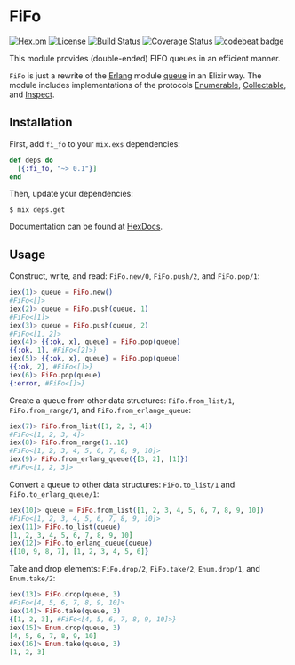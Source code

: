 # FiFo
[![Hex.pm](https://img.shields.io/hexpm/v/fi_fo.svg)](https://hex.pm/packages/fi_fo)
[![License](https://img.shields.io/badge/License-Apache%202.0-blue.svg)](https://opensource.org/licenses/Apache-2.0)
[![Build Status](https://travis-ci.org/hrzndhrn/fi_fo.svg?branch=master)](https://travis-ci.org/hrzndhrn/fi_fo)
[![Coverage Status](https://coveralls.io/repos/github/hrzndhrn/fi_fo/badge.svg?branch=master)](https://coveralls.io/github/hrzndhrn/fi_fo?branch=master)
[![codebeat badge](https://codebeat.co/badges/c6fb98cb-2044-48b8-9614-100940c62016)](https://codebeat.co/projects/github-com-hrzndhrn-fi_fo-master)

This module provides (double-ended) FIFO queues in an efficient manner.

`FiFo` is just a rewrite of the [Erlang] module [queue] in an Elixir way. The
module includes implementations of the protocols [Enumerable],
[Collectable], and [Inspect].

## Installation

First, add `fi_fo` to your `mix.exs` dependencies:

```elixir
def deps do
  [{:fi_fo, "~> 0.1"}]
end
```

Then, update your dependencies:

```Shell
$ mix deps.get
```

Documentation can be found at [HexDocs].

## Usage

Construct, write, and read: `FiFo.new/0`, `FiFo.push/2`, and `FiFo.pop/1`:
```elixir
iex(1)> queue = FiFo.new()
#FiFo<[]>
iex(2)> queue = FiFo.push(queue, 1)
#FiFo<[1]>
iex(3)> queue = FiFo.push(queue, 2)
#FiFo<[1, 2]>
iex(4)> {{:ok, x}, queue} = FiFo.pop(queue)
{{:ok, 1}, #FiFo<[2]>}
iex(5)> {{:ok, x}, queue} = FiFo.pop(queue)
{{:ok, 2}, #FiFo<[]>}
iex(6)> FiFo.pop(queue)
{:error, #FiFo<[]>}
```
Create a queue from other data structures: `FiFo.from_list/1`,
`FiFo.from_range/1`, and `FiFo.from_erlange_queue`:
```elixir
iex(7)> FiFo.from_list([1, 2, 3, 4])
#FiFo<[1, 2, 3, 4]>
iex(8)> FiFo.from_range(1..10)
#FiFo<[1, 2, 3, 4, 5, 6, 7, 8, 9, 10]>
iex(9)> FiFo.from_erlang_queue({[3, 2], [1]})
#FiFo<[1, 2, 3]>
```
Convert a queue to other data structures: `FiFo.to_list/1` and
`FiFo.to_erlang_queue/1`:
```elixir
iex(10)> queue = FiFo.from_list([1, 2, 3, 4, 5, 6, 7, 8, 9, 10])
#FiFo<[1, 2, 3, 4, 5, 6, 7, 8, 9, 10]>
iex(11)> FiFo.to_list(queue)
[1, 2, 3, 4, 5, 6, 7, 8, 9, 10]
iex(12)> FiFo.to_erlang_queue(queue)
{[10, 9, 8, 7], [1, 2, 3, 4, 5, 6]}
```
Take and drop elements: `FiFo.drop/2`, `FiFo.take/2`, `Enum.drop/1`, and
`Enum.take/2`:
```elixir
iex(13)> FiFo.drop(queue, 3)
#FiFo<[4, 5, 6, 7, 8, 9, 10]>
iex(14)> FiFo.take(queue, 3)
{[1, 2, 3], #FiFo<[4, 5, 6, 7, 8, 9, 10]>}
iex(15)> Enum.drop(queue, 3)
[4, 5, 6, 7, 8, 9, 10]
iex(16)> Enum.take(queue, 3)
[1, 2, 3]
```

[Erlang]: https://www.erlang.org/
[queue]: http://erlang.org/doc/man/queue.html
[Enumerable]: https://hexdocs.pm/elixir/Enumerable.html
[Collectable]: https://hexdocs.pm/elixir/Collectable.html
[Inspect]: https://hexdocs.pm/elixir/Inspect.html
[HexDocs]: https://hexdocs.pm/fi_fo/api-reference.html
